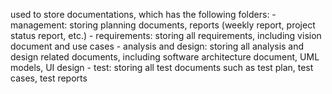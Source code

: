 used to store documentations, which has the following folders:
    - management: storing planning documents, reports (weekly report,
project status report, etc.)
    - requirements: storing all requirements, including vision document and
use cases
    - analysis and design: storing all analysis and design related documents,
including software architecture document, UML models, UI design
    - test: storing all test documents such as test plan, test cases, test reports